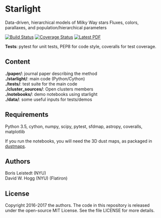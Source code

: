# Starlight
Data-driven, hierarchical models of Milky Way stars
Fluxes, colors, parallaxes, and population/hierarchical parameters

[![Build Status](https://travis-ci.org/ixkael/Starlight.svg?branch=master)](https://travis-ci.org/ixkael/Starlight)
[![Coverage Status](https://coveralls.io/repos/github/ixkael/Starlight/badge.svg?branch=master)](https://coveralls.io/github/ixkael/Starlight?branch=master)
[![Latest PDF](https://img.shields.io/badge/PDF-latest-orange.svg)](https://github.com/ixkael/Starlight/blob/master-pdf/paper/shrinkingparallaxes.pdf)


**Tests**: pytest for unit tests, PEP8 for code style, coveralls for test coverage.

## Content

**./paper/**: journal paper describing the method </br>
**./starlight/**: main code (Python/Cython) </br>
**./tests/**: test suite for the main code </br>
**./cluster_sources/**: Open clusters members </br>
**./notebooks/**: demo notebooks using starlight </br>
**./data/**: some useful inputs for tests/demos </br>

## Requirements

Python 3.5, cython, numpy, scipy, pytest, sfdmap, astropy, coveralls, matplotlib </br>

If you run the notebooks, you will need the 3D dust maps, as packaged in [dustmaps](http://dustmaps.readthedocs.io/en/latest/index.html).

## Authors

Boris Leistedt (NYU) </br>
David W. Hogg (NYU) (Flatiron)

## License

Copyright 2016-2017 the authors. The code in this repository is released under the open-source MIT License. See the file LICENSE for more details.
